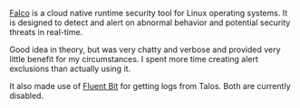 [Falco](https://github.com/falcosecurity/falco) is a cloud native runtime security tool for Linux operating systems. It is designed to detect and alert on abnormal behavior and potential security threats in real-time.

Good idea in theory, but was very chatty and verbose and provided very little benefit for my circumstances. I spent more time creating alert exclusions than actually using it. 

It also made use of [Fluent Bit](/fluentbit) for getting logs from Talos. Both are currently disabled.
